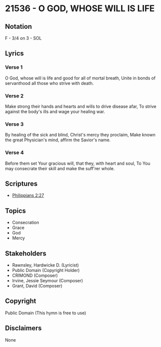 # 21536 - O GOD, WHOSE WILL IS LIFE

## Notation

F - 3/4 on 3 - SOL

## Lyrics

### Verse 1

O God, whose will is life and good for all of mortal breath, Unite in bonds of servanthood all those who strive with death.



### Verse 2

Make strong their hands and hearts and wills to drive disease afar, To strive against the body's ills and wage your healing war.

### Verse 3

By healing of the sick and blind, Christ's mercy they proclaim, Make known the great Physician's mind, affirm the Savior's name.

### Verse 4

Before them set Your gracious will, that they, with heart and soul, To You may consecrate their skill and make the suff'rer whole.


## Scriptures

- [Philippians 2:27](https://www.biblegateway.com/passage/?search=Philippians%202%3A27)

## Topics

- Consecration
- Grace
- God
- Mercy

## Stakeholders

- Rawnsley, Hardwicke D.  (Lyricist)
- Public Domain (Copyright Holder)
- CRIMOND (Composer)
- Irvine, Jessie Seymour (Composer)
- Grant, David (Composer)

## Copyright

Public Domain
(This hymn is free to use)

## Disclaimers

None

